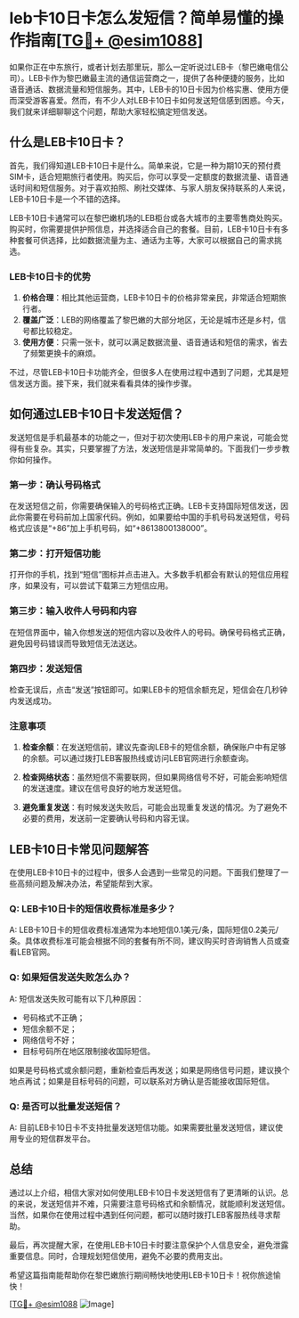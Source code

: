 # leb卡10日卡怎么发短信？简单易懂的操作指南[[TG💪+ @esim1088](https://t.me/s/esim1088)]

如果你正在中东旅行，或者计划去那里玩，那么一定听说过LEB卡（黎巴嫩电信公司）。LEB卡作为黎巴嫩最主流的通信运营商之一，提供了各种便捷的服务，比如语音通话、数据流量和短信服务。其中，LEB卡的10日卡因为价格实惠、使用方便而深受游客喜爱。然而，有不少人对LEB卡10日卡如何发送短信感到困惑。今天，我们就来详细聊聊这个问题，帮助大家轻松搞定短信发送。

## 什么是LEB卡10日卡？

首先，我们得知道LEB卡10日卡是什么。简单来说，它是一种为期10天的预付费SIM卡，适合短期旅行者使用。购买后，你可以享受一定额度的数据流量、语音通话时间和短信服务。对于喜欢拍照、刷社交媒体、与家人朋友保持联系的人来说，LEB卡10日卡是一个不错的选择。

LEB卡10日卡通常可以在黎巴嫩机场的LEB柜台或各大城市的主要零售商处购买。购买时，你需要提供护照信息，并选择适合自己的套餐。目前，LEB卡10日卡有多种套餐可供选择，比如数据流量为主、通话为主等，大家可以根据自己的需求挑选。

### LEB卡10日卡的优势

1. **价格合理**：相比其他运营商，LEB卡10日卡的价格非常亲民，非常适合短期旅行者。
2. **覆盖广泛**：LEB的网络覆盖了黎巴嫩的大部分地区，无论是城市还是乡村，信号都比较稳定。
3. **使用方便**：只需一张卡，就可以满足数据流量、语音通话和短信的需求，省去了频繁更换卡的麻烦。

不过，尽管LEB卡10日卡功能齐全，但很多人在使用过程中遇到了问题，尤其是短信发送方面。接下来，我们就来看看具体的操作步骤。

## 如何通过LEB卡10日卡发送短信？

发送短信是手机最基本的功能之一，但对于初次使用LEB卡的用户来说，可能会觉得有些复杂。其实，只要掌握了方法，发送短信是非常简单的。下面我们一步步教你如何操作。

### 第一步：确认号码格式

在发送短信之前，你需要确保输入的号码格式正确。LEB卡支持国际短信发送，因此你需要在号码前加上国家代码。例如，如果要给中国的手机号码发送短信，号码格式应该是“+86”加上手机号码，如“+8613800138000”。

### 第二步：打开短信功能

打开你的手机，找到“短信”图标并点击进入。大多数手机都会有默认的短信应用程序，如果没有，可以尝试下载第三方短信应用。

### 第三步：输入收件人号码和内容

在短信界面中，输入你想发送的短信内容以及收件人的号码。确保号码格式正确，避免因号码错误而导致短信无法送达。

### 第四步：发送短信

检查无误后，点击“发送”按钮即可。如果LEB卡的短信余额充足，短信会在几秒钟内发送成功。

### 注意事项

1. **检查余额**：在发送短信前，建议先查询LEB卡的短信余额，确保账户中有足够的余额。可以通过拨打LEB客服热线或访问LEB官网进行余额查询。
   
2. **检查网络状态**：虽然短信不需要联网，但如果网络信号不好，可能会影响短信的发送速度。建议在信号良好的地方发送短信。

3. **避免重复发送**：有时候发送失败后，可能会出现重复发送的情况。为了避免不必要的费用，发送前一定要确认号码和内容无误。

## LEB卡10日卡常见问题解答

在使用LEB卡10日卡的过程中，很多人会遇到一些常见的问题。下面我们整理了一些高频问题及解决办法，希望能帮到大家。

### Q: LEB卡10日卡的短信收费标准是多少？

A: LEB卡10日卡的短信收费标准通常为本地短信0.1美元/条，国际短信0.2美元/条。具体收费标准可能会根据不同的套餐有所不同，建议购买时咨询销售人员或查看LEB官网。

### Q: 如果短信发送失败怎么办？

A: 短信发送失败可能有以下几种原因：
   - 号码格式不正确；
   - 短信余额不足；
   - 网络信号不好；
   - 目标号码所在地区限制接收国际短信。

如果是号码格式或余额问题，重新检查后再发送；如果是网络信号问题，建议换个地点再试；如果是目标号码的问题，可以联系对方确认是否能接收国际短信。

### Q: 是否可以批量发送短信？

A: 目前LEB卡10日卡不支持批量发送短信功能。如果需要批量发送短信，建议使用专业的短信群发平台。

## 总结

通过以上介绍，相信大家对如何使用LEB卡10日卡发送短信有了更清晰的认识。总的来说，发送短信并不难，只需要注意号码格式和余额情况，就能顺利发送短信。当然，如果你在使用过程中遇到任何问题，都可以随时拨打LEB客服热线寻求帮助。

最后，再次提醒大家，在使用LEB卡10日卡时要注意保护个人信息安全，避免泄露重要信息。同时，合理规划短信使用，避免不必要的费用支出。

希望这篇指南能帮助你在黎巴嫩旅行期间畅快地使用LEB卡10日卡！祝你旅途愉快！

[[TG💪+ @esim1088](https://t.me/s/esim1088) ![Image](https://i.postimg.cc/4NQfJmqS/Snipaste-2025-05-13-00-14-12.png)]
